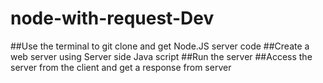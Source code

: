 # node-with-request-Dev

##Use the terminal to git clone and get Node.JS server code
##Create a web server using Server side Java script
##Run the server
##Access the server from the client and get a response from server
